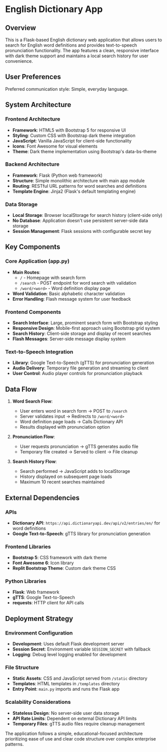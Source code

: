 # English Dictionary App

## Overview

This is a Flask-based English dictionary web application that allows users to search for English word definitions and provides text-to-speech pronunciation functionality. The app features a clean, responsive interface with dark theme support and maintains a local search history for user convenience.

## User Preferences

Preferred communication style: Simple, everyday language.

## System Architecture

### Frontend Architecture
- **Framework**: HTML5 with Bootstrap 5 for responsive UI
- **Styling**: Custom CSS with Bootstrap dark theme integration
- **JavaScript**: Vanilla JavaScript for client-side functionality
- **Icons**: Font Awesome for visual elements
- **Theme**: Dark theme implementation using Bootstrap's data-bs-theme

### Backend Architecture
- **Framework**: Flask (Python web framework)
- **Structure**: Simple monolithic architecture with main app module
- **Routing**: RESTful URL patterns for word searches and definitions
- **Template Engine**: Jinja2 (Flask's default templating engine)

### Data Storage
- **Local Storage**: Browser localStorage for search history (client-side only)
- **No Database**: Application doesn't use persistent server-side data storage
- **Session Management**: Flask sessions with configurable secret key

## Key Components

### Core Application (app.py)
- **Main Routes**:
  - `/` - Homepage with search form
  - `/search` - POST endpoint for word search with validation
  - `/word/<word>` - Word definition display page
- **Word Validation**: Basic alphabetic character validation
- **Error Handling**: Flash message system for user feedback

### Frontend Components
- **Search Interface**: Large, prominent search form with Bootstrap styling
- **Responsive Design**: Mobile-first approach using Bootstrap grid system
- **Search History**: Client-side storage and display of recent searches
- **Flash Messages**: Server-side message display system

### Text-to-Speech Integration
- **Library**: Google Text-to-Speech (gTTS) for pronunciation generation
- **Audio Delivery**: Temporary file generation and streaming to client
- **User Control**: Audio player controls for pronunciation playback

## Data Flow

1. **Word Search Flow**:
   - User enters word in search form → POST to `/search`
   - Server validates input → Redirects to `/word/<word>`
   - Word definition page loads → Calls Dictionary API
   - Results displayed with pronunciation option

2. **Pronunciation Flow**:
   - User requests pronunciation → gTTS generates audio file
   - Temporary file created → Served to client → File cleanup

3. **Search History Flow**:
   - Search performed → JavaScript adds to localStorage
   - History displayed on subsequent page loads
   - Maximum 10 recent searches maintained

## External Dependencies

### APIs
- **Dictionary API**: `https://api.dictionaryapi.dev/api/v2/entries/en/` for word definitions
- **Google Text-to-Speech**: gTTS library for pronunciation generation

### Frontend Libraries
- **Bootstrap 5**: CSS framework with dark theme
- **Font Awesome 6**: Icon library
- **Replit Bootstrap Theme**: Custom dark theme CSS

### Python Libraries
- **Flask**: Web framework
- **gTTS**: Google Text-to-Speech
- **requests**: HTTP client for API calls

## Deployment Strategy

### Environment Configuration
- **Development**: Uses default Flask development server
- **Session Secret**: Environment variable `SESSION_SECRET` with fallback
- **Logging**: Debug level logging enabled for development

### File Structure
- **Static Assets**: CSS and JavaScript served from `/static` directory
- **Templates**: HTML templates in `/templates` directory
- **Entry Point**: `main.py` imports and runs the Flask app

### Scalability Considerations
- **Stateless Design**: No server-side user data storage
- **API Rate Limits**: Dependent on external Dictionary API limits
- **Temporary Files**: gTTS audio files require cleanup management

The application follows a simple, educational-focused architecture prioritizing ease of use and clear code structure over complex enterprise patterns.